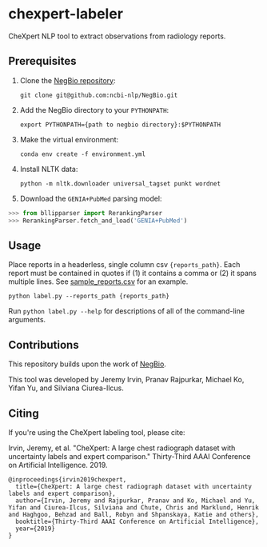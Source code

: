 # chexpert-labeler
CheXpert NLP tool to extract observations from radiology reports.

## Prerequisites
1. Clone the [NegBio repository](https://github.com/ncbi-nlp/NegBio):
    
    `git clone git@github.com:ncbi-nlp/NegBio.git`

2. Add the NegBio directory to your `PYTHONPATH`:
    
    `export PYTHONPATH={path to negbio directory}:$PYTHONPATH`

3. Make the virtual environment:
    
    `conda env create -f environment.yml`

4. Install NLTK data:
    
    `python -m nltk.downloader universal_tagset punkt wordnet`

5. Download the `GENIA+PubMed` parsing model:

```python
>>> from bllipparser import RerankingParser
>>> RerankingParser.fetch_and_load('GENIA+PubMed')
```

## Usage
Place reports in a headerless, single column csv `{reports_path}`. Each report must be contained in quotes if (1) it contains a comma or (2) it spans multiple lines. See [sample_reports.csv](https://raw.githubusercontent.com/stanfordmlgroup/chexpert-labeler/master/sample_reports.csv?token=AG0zZp8rZhV4o7llgkL6lhGzEt8CoSQbks5cGsIBwA%3D%3D) for an example. 

`python label.py --reports_path {reports_path}`

Run `python label.py --help` for descriptions of all of the command-line arguments.

## Contributions
This repository builds upon the work of [NegBio](https://negbio.readthedocs.io/en/latest/).

This tool was developed by Jeremy Irvin, Pranav Rajpurkar, Michael Ko, Yifan Yu, and Silviana Ciurea-Ilcus.

## Citing
If you're using the CheXpert labeling tool, please cite:

Irvin, Jeremy, et al. "CheXpert: A large chest radiograph dataset with uncertainty labels and expert comparison." Thirty-Third AAAI Conference on Artificial Intelligence. 2019.

```
@inproceedings{irvin2019chexpert,
  title={CheXpert: A large chest radiograph dataset with uncertainty labels and expert comparison},
  author={Irvin, Jeremy and Rajpurkar, Pranav and Ko, Michael and Yu, Yifan and Ciurea-Ilcus, Silviana and Chute, Chris and Marklund, Henrik and Haghgoo, Behzad and Ball, Robyn and Shpanskaya, Katie and others},
  booktitle={Thirty-Third AAAI Conference on Artificial Intelligence},
  year={2019}
}
```
